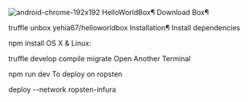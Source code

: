 ![android-chrome-192x192](https://user-images.githubusercontent.com/73549208/145884819-716fc1fc-0639-4f3c-98ca-c1989edf0ef0.png)
HelloWorldBox¶
Download Box¶

truffle unbox yehia67/helloworldbox
Installation¶
Install dependencies


npm install
OS X & Linux:

truffle develop
compile
migrate
Open Another Terminal

npm run dev
To deploy on ropsten

deploy --network ropsten-infura
